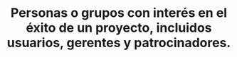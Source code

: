 ---
layout: default
title: Personas o grupos con interés en el éxito de un proyecto, incluidos usuarios, gerentes y patrocinadores.
has_children: true
parent: Gestión de Proyectos
grand_parent: Taxonomía
---